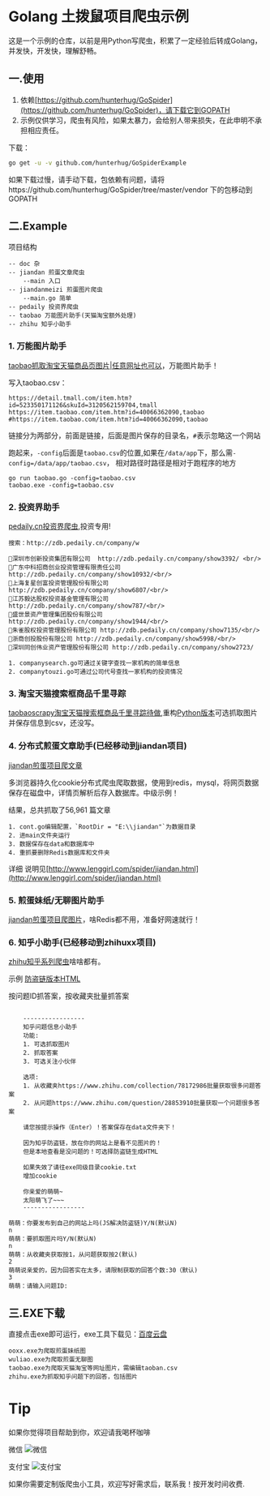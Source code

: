 # Golang 土拨鼠项目爬虫示例

这是一个示例的仓库，以前是用Python写爬虫，积累了一定经验后转成Golang，并发快，开发快，理解舒畅。

## 一.使用

1. 依赖[https://github.com/hunterhug/GoSpider](https://github.com/hunterhug/GoSpider)，请下载它到GOPATH
2. 示例仅供学习，爬虫有风险，如果太暴力，会给别人带来损失，在此申明不承担相应责任。

下载：

```bash
go get -u -v github.com/hunterhug/GoSpiderExample
```

如果下载过慢，请手动下载，包依赖有问题，请将https://github.com/hunterhug/GoSpider/tree/master/vendor 下的包移动到GOPATH

## 二.Example

项目结构

```
-- doc 杂
-- jiandan 煎蛋文章爬虫
    --main 入口
-- jiandanmeizi 煎蛋图片爬虫
    --main.go 简单
-- pedaily 投资界爬虫
-- taobao 万能图片助手(天猫淘宝额外处理)
-- zhihu 知乎小助手
```

### 1. 万能图片助手

[taobao抓取淘宝天猫商品页图片|任意网址也可以](taobao/README.md)，万能图片助手！

写入taobao.csv：

```
https://detail.tmall.com/item.htm?id=523350171126&skuId=3120562159704,tmall
https://item.taobao.com/item.htm?id=40066362090,taobao
#https://item.taobao.com/item.htm?id=40066362090,taobao
```

链接分为两部分，前面是链接，后面是图片保存的目录名，`#`表示忽略这一个网站

跑起来，`-config`后面是`taobao.csv`的位置,如果在`/data/app`下，那么需`-config=/data/app/taobao.csv`， 相对路径时路径是相对于跑程序的地方

```
go run taobao.go -config=taobao.csv
taobao.exe -config=taobao.csv
```

### 2. 投资界助手

[pedaily.cn投资界爬虫](pedaily/README.md),投资专用!

```
搜索：http://zdb.pedaily.cn/company/w

深圳市创新投资集团有限公司  http://zdb.pedaily.cn/company/show3392/ <br/>
广东中科招商创业投资管理有限责任公司 http://zdb.pedaily.cn/company/show10932/<br/>
上海复星创富投资管理股份有限公司  http://zdb.pedaily.cn/company/show6807/<br/>
江苏毅达股权投资基金管理有限公司 http://zdb.pedaily.cn/company/show787/<br/>
盛世景资产管理集团股份有限公司 http://zdb.pedaily.cn/company/show1944/<br/>
朱雀股权投资管理股份有限公司 http://zdb.pedaily.cn/company/show7135/<br/>
浙商创投股份有限公司 http://zdb.pedaily.cn/company/show5998/<br/>
深圳同创伟业资产管理股份有限公司 http://zdb.pedaily.cn/company/show2723/

1. companysearch.go可通过关键字查找一家机构的简单信息
2. companytouzi.go可通过公司代号查找一家机构的投资情况
```

### 3. 淘宝天猫搜索框商品千里寻踪

[taobaoscrapy淘宝天猫搜索框商品千里寻踪待做](taobaoscrapy/README.md),重构[Python版本](https://github.com/hunterhug/taobaoscrapy)可选抓取图片并保存信息到csv，还没写。

### 4. 分布式煎蛋文章助手(已经移动到jiandan项目)

[jiandan煎蛋项目爬文章](jiandan/README.md)

多浏览器持久化cookie分布式爬虫爬取数据，使用到redis，mysql，将网页数据保存在磁盘中，详情页解析后存入数据库。中级示例！

结果，总共抓取了56,961 篇文章

```
1. cont.go编辑配置，`RootDir = "E:\\jiandan"`为数据目录
2. 进main文件夹运行
3. 数据保存在data和数据库中
4. 重抓要删除Redis数据库和文件夹
```

详细 说明见[http://www.lenggirl.com/spider/jiandan.html](http://www.lenggirl.com/spider/jiandan.html)

### 5. 煎蛋妹纸/无聊图片助手

[jiandan煎蛋项目爬图片](jiandanmeizi/README.md)，啥Redis都不用，准备好网速就行！

### 6. 知乎小助手(已经移动到zhihuxx项目)

[zhihu知乎系列爬虫](https://github.com/hunterhug/zhihuxx)啥啥都有。

示例 [防盗链版本HTML](http://www.lenggirl.com/zhihu/28467579-html/1.html)

按问题ID抓答案，按收藏夹批量抓答案

```

	-----------------
	知乎问题信息小助手
	功能:
	1. 可选抓取图片
	2. 抓取答案
	3. 可选关注小伙伴

	选项:
	1. 从收藏夹https://www.zhihu.com/collection/78172986批量获取很多问题答案
	2. 从问题https://www.zhihu.com/question/28853910批量获取一个问题很多答案

	请您按提示操作（Enter）！答案保存在data文件夹下！

	因为知乎防盗链，放在你的网站上是看不见图片的！
	但是本地查看是没问题的！可选择防盗链生成HTML

	如果失效了请往exe同级目录cookie.txt
	增加cookie

	你亲爱的萌萌~
	太阳萌飞了~~~
	-----------------
	
萌萌：你要发布到自己的网站上吗(JS解决防盗链)Y/N(默认N)
n
萌萌：要抓取图片吗Y/N(默认N)
n
萌萌：从收藏夹获取按1，从问题获取按2(默认)
2
萌萌说亲爱的，因为回答实在太多，请限制获取的回答个数:30（默认)
3
萌萌：请输入问题ID:
```

## 三.EXE下载

直接点击exe即可运行，exe工具下载见：[百度云盘](http://pan.baidu.com/s/1gfgi9YN)

```
ooxx.exe为爬取煎蛋妹纸图
wuliao.exe为爬取煎蛋无聊图
taobao.exe为爬取天猫淘宝等网址图片，需编辑taoban.csv
zhihu.exe为抓取知乎问题下的回答，包括图片
```

# Tip

如果你觉得项目帮助到你，欢迎请我喝杯咖啡

微信
![微信](https://raw.githubusercontent.com/hunterhug/hunterhug.github.io/master/static/jpg/wei.png)

支付宝
![支付宝](https://raw.githubusercontent.com/hunterhug/hunterhug.github.io/master/static/jpg/ali.png)

如果你需要定制版爬虫小工具，欢迎写好需求后，联系我！按开发时间收费.
